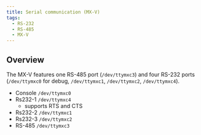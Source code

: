```yaml
---
title: Serial communication (MX-V)
tags:
  - RS-232
  - RS-485
  - MX-V
---
```

## Overview

The MX-V features one RS-485 port (`/dev/ttymxc3`) and four RS-232 ports (`/dev/ttymxc0` for debug, `/dev/ttymxc1`, `/dev/ttymxc2`, `/dev/ttymxc4`).

- Console   `/dev/ttymxc0`
- Rs232-1   `/dev/ttymxc4`
    - supports RTS and CTS
- Rs232-2   `/dev/ttymxc1`
- Rs232-3   `/dev/ttymxc2`
- RS-485     `/dev/ttymxc3`